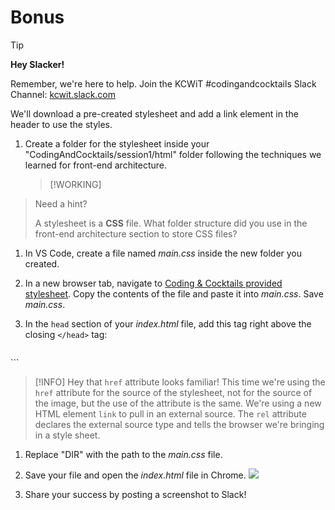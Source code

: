 # Bonus 

>[!TIP]
>**Hey Slacker!**
>
>Remember, we're here to help.
>Join the KCWiT #codingandcocktails Slack Channel: [kcwit.slack.com](http://kcwit.slack.com)


We'll download a pre-created stylesheet and add a link element in the header to use the styles.

1. Create a folder for the stylesheet inside your "CodingAndCocktails/session1/html" folder following the techniques we learned for front-end architecture.
   >[!WORKING]
>Need a hint?
>
>A stylesheet is a **CSS** file. What folder structure did you use in the front-end architecture section to store CSS files? 

1. In VS Code, create a file named _main.css_ inside the new folder you created.

1. In a new browser tab, navigate to [Coding & Cocktails provided stylesheet](https://raw.githubusercontent.com/KansasCityWomeninTechnology/AnswerKeys/master/html/assets/css/main.css). Copy the contents of the file and paste it into _main.css_. Save _main.css_.

1. In the `head` section of your _index.html_ file, add this tag right above the closing `</head>` tag:

   ```html
<link rel="stylesheet" href="DIR/main.css" />
   ```
   
   >[!INFO]
>Hey that `href` attribute looks familiar! This time we're using the `href` attribute for the source of the stylesheet, not for the source of the image, but the use of the attribute is the same. We're using a new HTML element `link` to pull in an external source. The `rel` attribute declares the external source type and tells the browser we're bringing in a style sheet.

1. Replace "DIR" with the path to the _main.css_ file.

2. Save your file and open the _index.html_ file in Chrome.
![](https://media.giphy.com/media/12QipzuBuU90Gs/giphy.gif)

1. Share your success by posting a screenshot to Slack!


<!-- ### [**Click here to sign up for next month if you want to learn more about styling and how it works!**](https://www.eventbrite.com/e/coding-cocktails-introduction-to-css-tickets-39470123201?aff=es2) -->
